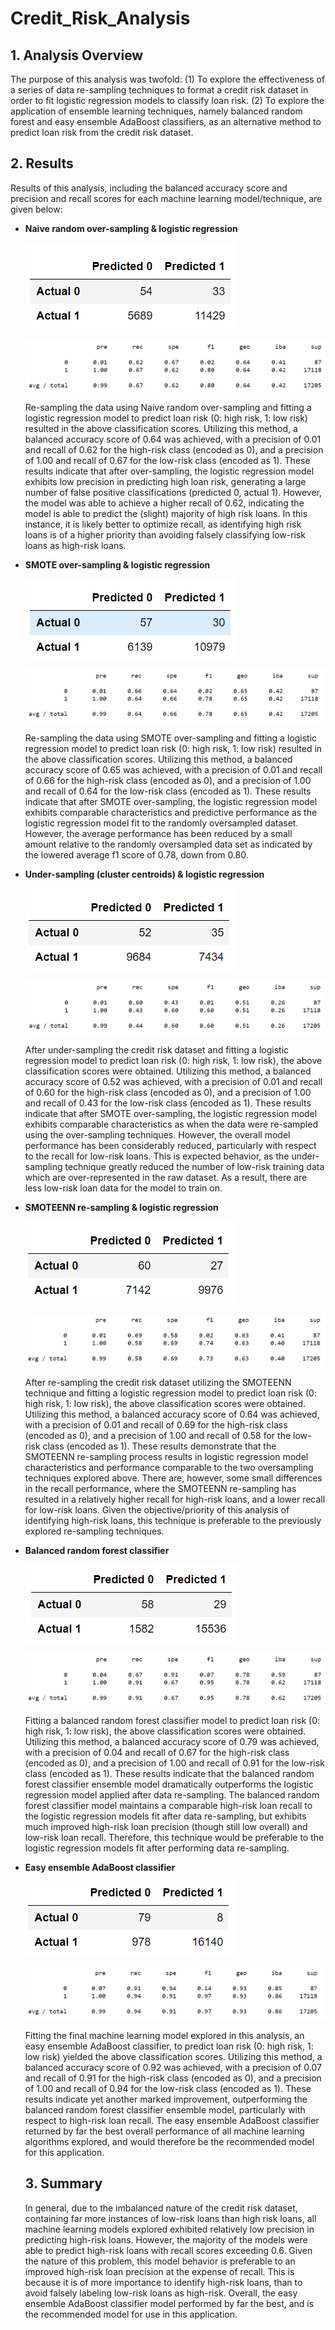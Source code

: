 # Credit_Risk_Analysis



## 1. Analysis Overview

The purpose of this analysis was twofold: (1) To explore the effectiveness of a series of data re-sampling techniques to format a credit risk dataset in order to fit logistic regression models to classify loan risk. (2) To explore the application of ensemble learning techniques, namely balanced random forest and easy ensemble AdaBoost classifiers, as an alternative method to predict loan risk from the credit risk dataset. 



## 2. Results

Results of this analysis, including the balanced accuracy score and precision and recall scores for each machine learning model/technique, are given below:

* **Naive random over-sampling & logistic regression**

  ![Naive_oversampling_cm](images/Naive_oversampling_cm.PNG)

  ![Naive_oversampling_classification_report](images/Naive_oversampling_classification_report.PNG)

  Re-sampling the data using Naive random over-sampling and fitting a logistic regression model to predict loan risk (0: high risk, 1: low risk) resulted in the above classification scores. Utilizing this method, a balanced accuracy score of 0.64 was achieved, with a precision of 0.01 and recall of 0.62 for the high-risk class (encoded as 0), and a precision of 1.00 and recall of 0.67 for the low-risk class (encoded as 1). These results indicate that after over-sampling, the logistic regression model exhibits low precision in predicting high loan risk, generating a large number of false positive classifications (predicted 0, actual 1). However, the model was able to achieve a higher recall of 0.62, indicating the model is able to predict the (slight) majority of high risk loans. In this instance, it is likely better to optimize recall, as identifying high risk loans is of a higher priority than avoiding falsely classifying low-risk loans as high-risk loans.

  

* **SMOTE over-sampling & logistic regression**

  ![SMOTE_oversampling_cm](images/SMOTE_oversampling_cm.PNG)

  ![SMOTE_oversampling_classification_report](images/SMOTE_oversampling_classification_report.PNG)

  Re-sampling the data using SMOTE over-sampling and fitting a logistic regression model to predict loan risk (0: high risk, 1: low risk) resulted in the above classification scores. Utilizing this method, a balanced accuracy score of 0.65 was achieved, with a precision of 0.01 and recall of 0.66 for the high-risk class (encoded as 0), and a precision of 1.00 and recall of 0.64 for the low-risk class (encoded as 1). These results indicate that after SMOTE over-sampling, the logistic regression model exhibits comparable characteristics and predictive performance as the logistic regression model fit to the randomly oversampled dataset. However, the average performance has been reduced by a small amount relative to the randomly oversampled data set as indicated by the lowered average f1 score of 0.78, down from 0.80.

  

* **Under-sampling (cluster centroids) & logistic regression**

  ![Undersampling_cm](images/Undersampling_cm.PNG)

  ![Undersampling_classification_report](images/Undersampling_classification_report.PNG)

  After under-sampling the credit risk dataset and fitting a logistic regression model to predict loan risk (0: high risk, 1: low risk), the above classification scores were obtained. Utilizing this method, a balanced accuracy score of 0.52 was achieved, with a precision of 0.01 and recall of 0.60 for the high-risk class (encoded as 0), and a precision of 1.00 and recall of 0.43 for the low-risk class (encoded as 1). These results indicate that after SMOTE over-sampling, the logistic regression model exhibits comparable characteristics as when the data were re-sampled using the over-sampling techniques. However, the overall model performance has been considerably reduced, particularly with respect to the recall for low-risk loans. This is expected behavior, as the under-sampling technique greatly reduced the number of low-risk training data which are over-represented in the raw dataset. As a result, there are less low-risk loan data for the model to train on.

  

* **SMOTEENN re-sampling & logistic regression**

  ![SMOTEENN_cm](images/SMOTEENN_cm.PNG)

  ![SMOTEENN_classification_report](images/SMOTEENN_classification_report.PNG)

  After re-sampling the credit risk dataset utilizing the SMOTEENN technique and fitting a logistic regression model to predict loan risk (0: high risk, 1: low risk), the above classification scores were obtained. Utilizing this method, a balanced accuracy score of 0.64 was achieved, with a precision of 0.01 and recall of 0.69 for the high-risk class (encoded as 0), and a precision of 1.00 and recall of 0.58 for the low-risk class (encoded as 1). These results demonstrate that the SMOTEENN re-sampling process results in logistic regression model characteristics and performance comparable to the two oversampling techniques explored above. There are, however, some small differences in the recall performance, where the SMOTEENN re-sampling has resulted in a relatively higher recall for high-risk loans, and a lower recall for low-risk loans. Given the objective/priority of this analysis of identifying high-risk loans, this technique is preferable to the previously explored re-sampling techniques.

  

* **Balanced random forest classifier**

  ![BalancedRandomForest_cm](images/BalancedRandomForest_cm.PNG)

  ![BalancedRandomForest_classification_report](images/BalancedRandomForest_classification_report.PNG)

  Fitting a balanced random forest classifier model to predict loan risk (0: high risk, 1: low risk), the above classification scores were obtained. Utilizing this method, a balanced accuracy score of 0.79 was achieved, with a precision of 0.04 and recall of 0.67 for the high-risk class (encoded as 0), and a precision of 1.00 and recall of 0.91 for the low-risk class (encoded as 1). These results indicate that the balanced random forest classifier ensemble model dramatically outperforms the logistic regression model applied after data re-sampling. The balanced random forest classifier model maintains a comparable high-risk loan recall to the logistic regression models fit after data re-sampling, but exhibits much improved high-risk loan precision (though still low overall) and low-risk loan recall. Therefore, this technique would be preferable to the logistic regression models fit after performing data re-sampling.

  

* **Easy ensemble AdaBoost classifier**

  ![EasyEnsembleAdaBoost_cm](images/EasyEnsembleAdaBoost_cm.PNG)

  ![EasyEnsembleAdaBoost_classification_report](images/EasyEnsembleAdaBoost_classification_report.PNG)

  Fitting the final machine learning model explored in this analysis, an easy ensemble AdaBoost classifier, to predict loan risk (0: high risk, 1: low risk) yielded the above classification scores. Utilizing this method, a balanced accuracy score of 0.92 was achieved, with a precision of 0.07 and recall of 0.91 for the high-risk class (encoded as 0), and a precision of 1.00 and recall of 0.94 for the low-risk class (encoded as 1). These results indicate yet another marked improvement, outperforming the balanced random forest classifier ensemble model, particularly with respect to high-risk loan recall. The easy ensemble AdaBoost classifier returned by far the best overall performance of all machine learning algorithms explored, and would therefore be the recommended model for this application.

  

  ## 3. Summary

  In general, due to the imbalanced nature of the credit risk dataset, containing far more instances of low-risk loans than high risk loans, all machine learning models explored exhibited relatively low precision in predicting high-risk loans. However, the majority of the models were able to predict high-risk loans with recall scores exceeding 0.6. Given the nature of this problem, this model behavior is preferable to an improved high-risk loan precision at the expense of recall. This is because it is of more importance to identify high-risk loans, than to avoid falsely labeling low-risk loans as high-risk. Overall, the easy ensemble AdaBoost classifier model performed by far the best, and is the recommended model for use in this application.

